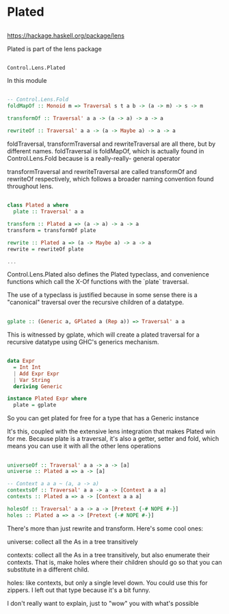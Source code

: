 # Plated

##

https://hackage.haskell.org/package/lens

<div class="notes">
Plated is part of the lens package
</div>

##

`Control.Lens.Plated`
<div class="notes">
In this module
</div>

##

```haskell
-- Control.Lens.Fold
foldMapOf :: Monoid m => Traversal s t a b -> (a -> m) -> s -> m

transformOf :: Traversal' a a -> (a -> a) -> a -> a

rewriteOf :: Traversal' a a -> (a -> Maybe a) -> a -> a
```
<div class="notes">
foldTraversal, transformTraversal and rewriteTraversal are all there, but by different
names. foldTraversal is foldMapOf, which is actually found in Control.Lens.Fold because is
a really-really- general operator

transformTraversal and rewriteTraversal are called transformOf and rewriteOf respectively,
which follows a broader naming convention found throughout lens.
</div>

##

```haskell
class Plated a where
  plate :: Traversal' a a

transform :: Plated a => (a -> a) -> a -> a
transform = transformOf plate

rewrite :: Plated a => (a -> Maybe a) -> a -> a
rewrite = rewriteOf plate

...
```
<div class="notes">
Control.Lens.Plated also defines the Plated typeclass, and convenience functions
which call the X-Of functions with the `plate` traversal.

The use of a typeclass is justified because in some sense there is a "canonical"
traversal over the recursive children of a datatype.
</div>

##

```haskell
gplate :: (Generic a, GPlated a (Rep a)) => Traversal' a a
```
<div class="notes">
This is witnessed by gplate, which will create a plated traversal for a recursive
datatype using GHC's generics mechanism.
</div>

##

```haskell
data Expr
  = Int Int
  | Add Expr Expr
  | Var String
  deriving Generic

instance Plated Expr where
  plate = gplate
```
<div class="notes">
So you can get plated for free for a type that has a Generic instance

It's this, coupled with the extensive lens integration that makes Plated win for me.
Because plate is a traversal, it's also a getter, setter and fold, which means you can
use it with all the other lens operations
</div>

##

```haskell
universeOf :: Traversal' a a -> a -> [a]
universe :: Plated a => a -> [a]

-- Context a a a ~ (a, a -> a)
contextsOf :: Traversal' a a -> a -> [Context a a a]
contexts :: Plated a => a -> [Context a a a]

holesOf :: Traversal' a a -> a -> [Pretext {-# NOPE #-}]
holes :: Plated a => a -> [Pretext {-# NOPE #-}]
```
<div class="notes">
There's more than just rewrite and transform. Here's some cool ones:

universe: collect all the As in a tree transitively

contexts: collect all the As in a tree transitively, but also enumerate
their contexts. That is, make holes where their children should go so that
you can substitute in a different child.

holes: like contexts, but only a single level down. You could use this for
zippers. I left out that type because it's a bit funny.

I don't really want to explain, just to "wow" you with what's possible
</div>
